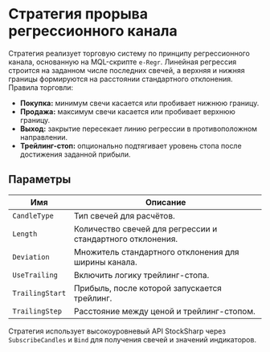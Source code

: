 # Стратегия прорыва регрессионного канала

Стратегия реализует торговую систему по принципу регрессионного канала,
основанную на MQL-скрипте `e-Regr`. Линейная регрессия строится на заданном
числе последних свечей, а верхняя и нижняя границы формируются на расстоянии
стандартного отклонения. Правила торговли:

- **Покупка:** минимум свечи касается или пробивает нижнюю границу.
- **Продажа:** максимум свечи касается или пробивает верхнюю границу.
- **Выход:** закрытие пересекает линию регрессии в противоположном направлении.
- **Трейлинг-стоп:** опционально подтягивает уровень стопа после достижения
  заданной прибыли.

## Параметры

| Имя             | Описание                                                     |
|-----------------|--------------------------------------------------------------|
| `CandleType`    | Тип свечей для расчётов.                                     |
| `Length`        | Количество свечей для регрессии и стандартного отклонения.   |
| `Deviation`     | Множитель стандартного отклонения для ширины канала.         |
| `UseTrailing`   | Включить логику трейлинг-стопа.                              |
| `TrailingStart` | Прибыль, после которой запускается трейлинг.                 |
| `TrailingStep`  | Расстояние между ценой и трейлинг-стопом.                    |

Стратегия использует высокоуровневый API StockSharp через `SubscribeCandles` и
`Bind` для получения свечей и значений индикаторов.
